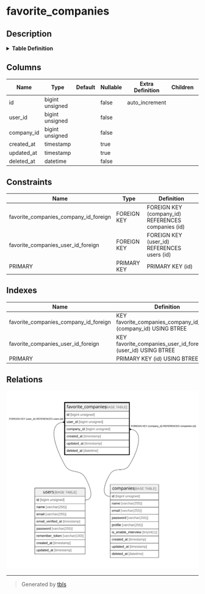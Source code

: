 # favorite_companies

## Description

<details>
<summary><strong>Table Definition</strong></summary>

```sql
CREATE TABLE `favorite_companies` (
  `id` bigint unsigned NOT NULL AUTO_INCREMENT,
  `user_id` bigint unsigned NOT NULL,
  `company_id` bigint unsigned NOT NULL,
  `created_at` timestamp NULL DEFAULT NULL,
  `updated_at` timestamp NULL DEFAULT NULL,
  `deleted_at` datetime NOT NULL,
  PRIMARY KEY (`id`),
  KEY `favorite_companies_user_id_foreign` (`user_id`),
  KEY `favorite_companies_company_id_foreign` (`company_id`),
  CONSTRAINT `favorite_companies_company_id_foreign` FOREIGN KEY (`company_id`) REFERENCES `companies` (`id`),
  CONSTRAINT `favorite_companies_user_id_foreign` FOREIGN KEY (`user_id`) REFERENCES `users` (`id`)
) ENGINE=InnoDB DEFAULT CHARSET=utf8mb4 COLLATE=utf8mb4_unicode_ci
```

</details>

## Columns

| Name | Type | Default | Nullable | Extra Definition | Children | Parents | Comment |
| ---- | ---- | ------- | -------- | ---------------- | -------- | ------- | ------- |
| id | bigint unsigned |  | false | auto_increment |  |  |  |
| user_id | bigint unsigned |  | false |  |  | [users](users.md) |  |
| company_id | bigint unsigned |  | false |  |  | [companies](companies.md) |  |
| created_at | timestamp |  | true |  |  |  |  |
| updated_at | timestamp |  | true |  |  |  |  |
| deleted_at | datetime |  | false |  |  |  |  |

## Constraints

| Name | Type | Definition |
| ---- | ---- | ---------- |
| favorite_companies_company_id_foreign | FOREIGN KEY | FOREIGN KEY (company_id) REFERENCES companies (id) |
| favorite_companies_user_id_foreign | FOREIGN KEY | FOREIGN KEY (user_id) REFERENCES users (id) |
| PRIMARY | PRIMARY KEY | PRIMARY KEY (id) |

## Indexes

| Name | Definition |
| ---- | ---------- |
| favorite_companies_company_id_foreign | KEY favorite_companies_company_id_foreign (company_id) USING BTREE |
| favorite_companies_user_id_foreign | KEY favorite_companies_user_id_foreign (user_id) USING BTREE |
| PRIMARY | PRIMARY KEY (id) USING BTREE |

## Relations

![er](favorite_companies.svg)

---

> Generated by [tbls](https://github.com/k1LoW/tbls)
